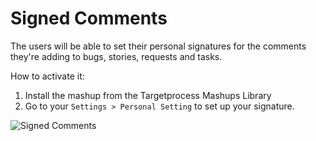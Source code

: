 Signed Comments
==================

The users will be able to set their personal signatures for the comments they're adding to bugs, stories, requests
and tasks.

How to activate it:

1. Install the mashup from the Targetprocess Mashups Library
2. Go to your ```Settings > Personal Setting``` to set up your signature.

![Signed Comments](https://github.com/TargetProcess/TP3MashupLibrary/raw/master/Signed%20Comments/SignedComments.png)

